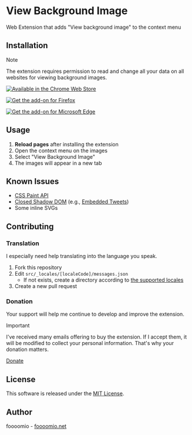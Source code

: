 # View Background Image

Web Extension that adds "View background image" to the context menu

## Installation

> [!NOTE]
> The extension requires permission to read and change all your data on all websites for viewing background images.

[![Available in the Chrome Web Store](https://user-images.githubusercontent.com/1075914/104359656-4698d600-5553-11eb-99d5-2344ac26b544.png)](https://chrome.google.com/webstore/detail/cegndknljaapfbnmfnagomhhgbajjibd)

[![Get the add-on for Firefox](https://user-images.githubusercontent.com/1075914/104359743-64663b00-5553-11eb-8842-81c102a08a1a.png)](https://addons.mozilla.org/firefox/addon/view-background-images/)

[![Get the add-on for Microsoft Edge](https://user-images.githubusercontent.com/29514424/81471744-490d9800-922e-11ea-98fb-bceaf60d9c3d.png)](https://microsoftedge.microsoft.com/addons/detail/lmpgechcgfhfamgjfcipjjpfjoknpccg)

## Usage

1. **Reload pages** after installing the extension
2. Open the context menu on the images
3. Select "View Background Image"
4. The images will appear in a new tab

## Known Issues

- [CSS Paint API](https://developers.google.com/web/updates/2018/01/paintapi?hl=en)
- [Closed Shadow DOM](https://developers.google.com/web/fundamentals/web-components/shadowdom?hl=en#closed) (e.g., [Embedded Tweets](https://developer.twitter.com/en/docs/twitter-for-websites/embedded-tweets/overview.html))
- Some inline SVGs

## Contributing

### Translation

I especially need help translating into the language you speak.

1. Fork this repository
2. Edit `src/_locales/[localeCode]/messages.json`
   - If not exists, create a directory according to [the supported locales](https://developer.chrome.com/webstore/i18n?csw=1#localeTable)
3. Create a new pull request

### Donation

Your support will help me continue to develop and improve the extension.

> [!IMPORTANT]
> I've received many emails offering to buy the extension. If I accept them, it will be modified to collect your personal information. That's why your donation matters.

[Donate](https://foooomio.net/extensions/donation)

## License

This software is released under the [MIT License](https://github.com/foooomio/view-background-image/blob/master/LICENSE.txt).

## Author

foooomio - [foooomio.net](https://foooomio.net)
